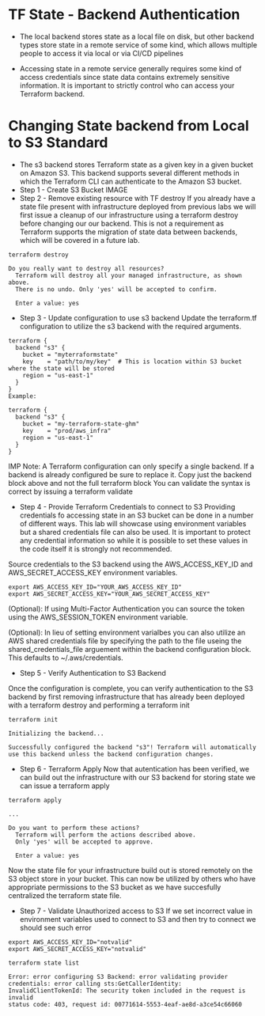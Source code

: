 # TF State - Backend Authentication
- The local backend stores state as a local file on disk, but other backend types store state in a remote service of some kind, which allows multiple people to access it via local or via CI/CD pipelines

-  Accessing state in a remote service generally requires some kind of access credentials since state data contains extremely sensitive information. It is important to strictly control who can access your Terraform backend.

# Changing State backend from Local to S3 Standard
- The s3 backend stores Terraform state as a given key in a given bucket on Amazon S3. This backend supports several different methods in which the Terraform CLI can authenticate to the Amazon S3 bucket.
- Step 1 - Create S3 Bucket
IMAGE
- Step 2 - Remove existing resource with TF destroy
If you already have a state file present with infrastructure deployed from previous labs we will first issue a cleanup of our infrastructure using a terraform destroy before changing our our backend. This is not a requirement as Terraform supports the migration of state data between backends, which will be covered in a future lab.

```hcl
terraform destroy

Do you really want to destroy all resources?
  Terraform will destroy all your managed infrastructure, as shown above.
  There is no undo. Only 'yes' will be accepted to confirm.

  Enter a value: yes
```
- Step 3 - Update configuration to use s3 backend
Update the terraform.tf configuration to utilize the s3 backend with the required arguments.

```hcl
terraform {
  backend "s3" {
    bucket = "myterraformstate"
    key    = "path/to/my/key"  # This is location within S3 bucket where the state will be stored
    region = "us-east-1"
  }
}
Example:

terraform {
  backend "s3" {
    bucket = "my-terraform-state-ghm"
    key    = "prod/aws_infra"
    region = "us-east-1"
  }
}
```
IMP Note: A Terraform configuration can only specify a single backend. If a backend is already configured be sure to replace it. Copy just the backend block above and not the full terraform block You can validate the syntax is correct by issuing a terraform validate

- Step 4 - Provide Terraform Credentials to connect to S3
Providing credentials fo accessing state in an S3 bucket can be done in a number of different ways. This lab will showcase using environment variables but a shared credentials file can also be used. It is important to protect any credential information so while it is possible to set these values in the code itself it is strongly not recommended.

Source credentials to the S3 backend using the AWS_ACCESS_KEY_ID and AWS_SECRET_ACCESS_KEY environment variables.

```hcl
export AWS_ACCESS_KEY_ID="YOUR_AWS_ACCESS_KEY_ID"
export AWS_SECRET_ACCESS_KEY="YOUR_AWS_SECRET_ACCESS_KEY"
```

(Optional): If using Multi-Factor Authentication you can source the token using the AWS_SESSION_TOKEN environment variable.

(Optional): In lieu of setting environment varialbes you can also utilize an AWS shared credentials file by specifying the path to the file useing the shared_credentials_file arguement within the backend configuration block. This defaults to ~/.aws/credentials.

- Step 5 - Verify Authentication to S3 Backend

Once the configuration is complete, you can verify authentication to the S3 backend by first removing infrastructure that has already been deployed with a terraform destroy and performing a terraform init
```
terraform init

Initializing the backend...

Successfully configured the backend "s3"! Terraform will automatically
use this backend unless the backend configuration changes.
```

- Step 6 - Terraform Apply
Now that autentication has been verified, we can build out the infrastructure with our S3 backend for storing state we can issue a terraform apply

```hcl
terraform apply

...

Do you want to perform these actions?
  Terraform will perform the actions described above.
  Only 'yes' will be accepted to approve.

  Enter a value: yes
```
Now the state file for your infrastructure build out is stored remotely on the S3 object store in your bucket. This can now be utilized by others who have appropriate permissions to the S3 bucket as we have succesfully centralized the terraform state file.
- Step 7 - Validate Unauthorized access to S3
If we set incorrect value in environment variables used to connect to S3 and then try to connect we should see such error

```shell
export AWS_ACCESS_KEY_ID="notvalid"
export AWS_SECRET_ACCESS_KEY="notvalid"
```
```hcl
terraform state list

Error: error configuring S3 Backend: error validating provider credentials: error calling sts:GetCallerIdentity: InvalidClientTokenId: The security token included in the request is invalid
status code: 403, request id: 00771614-5553-4eaf-ae8d-a3ce54c66060
```
